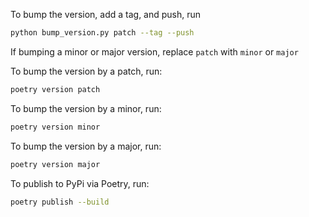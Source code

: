 
To bump the version, add a tag, and push, run 
```bash
python bump_version.py patch --tag --push
```
If bumping a minor or major version, replace `patch` with `minor` or `major`

To bump the version by a patch, run:
```bash
poetry version patch
```

To bump the version by a minor, run:
```bash
poetry version minor
```

To bump the version by a major, run:
```bash
poetry version major
```

To publish to PyPi via Poetry, run:
```bash
poetry publish --build
```